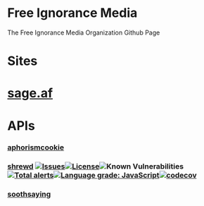 # Free Ignorance Media

The Free Ignorance Media Organization Github Page

# Sites

# [sage.af](https://sage.af)

# APIs 

### [aphorismcookie](https://github.com/free-ignorance/aphorismcookie)

### [shrewd](https://github.com/free-ignorance/shrewd) [![Issues](https://img.shields.io/github/issues/free-ignorance/shrewd.svg)](https://github.com/free-ignorance/shrewd/issues)[![License](https://img.shields.io/badge/license-MIT-blue.svg)](https://github.com/free-ignorance/shrewd/blob/main/LICENSE)![Known Vulnerabilities](https://snyk.io/test/github/free-ignorance/shrewd/badge.svg)[![Total alerts](https://img.shields.io/lgtm/alerts/g/free-ignorance/shrewd.svg?logo=lgtm&logoWidth=18)](https://lgtm.com/projects/g/free-ignorance/shrewd/alerts/)[![Language grade: JavaScript](https://img.shields.io/lgtm/grade/javascript/g/free-ignorance/shrewd.svg?logo=lgtm&logoWidth=18)](https://lgtm.com/projects/g/free-ignorance/shrewd/context:javascript)[![codecov](https://codecov.io/gh/free-ignorance/shrewd/branch/main/graph/badge.svg)](https://codecov.io/gh/free-ignorance/shrewd)

### [soothsaying](https://github.com/free-ignorance/soothsaying)
